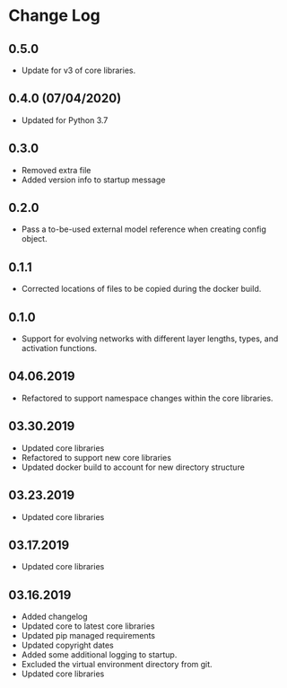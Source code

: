 Change Log
==========

0.5.0
-----
- Update for v3 of core libraries.

0.4.0 (07/04/2020)
-----
- Updated for Python 3.7

0.3.0
-----
* Removed extra file
* Added version info to startup message

0.2.0
-----
* Pass a to-be-used external model reference when creating config object.

0.1.1
-----
* Corrected locations of files to be copied during the docker build.

0.1.0
-----
* Support for evolving networks with different layer lengths, types, and activation functions.

04.06.2019
----------
* Refactored to support namespace changes within the core libraries.

03.30.2019
----------
* Updated core libraries
* Refactored to support new core libraries
* Updated docker build to account for new directory structure

03.23.2019
----------
* Updated core libraries

03.17.2019
----------
* Updated core libraries

03.16.2019
----------
* Added changelog
* Updated core to latest core libraries
* Updated pip managed requirements
* Updated copyright dates
* Added some additional logging to startup.
* Excluded the virtual environment directory from git.
* Updated core libraries

